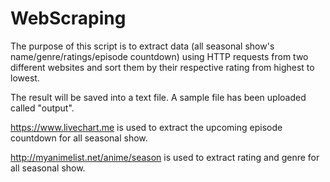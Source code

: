 # WebScraping

The purpose of this script is to extract data (all seasonal show's name/genre/ratings/episode countdown) using HTTP requests from two different websites and sort them by their respective rating from highest to lowest. 

The result will be saved into a text file. A sample file has been uploaded called "output".

https://www.livechart.me is used to extract the upcoming episode countdown for all seasonal show.

http://myanimelist.net/anime/season is used to extract rating and genre for all seasonal show.



